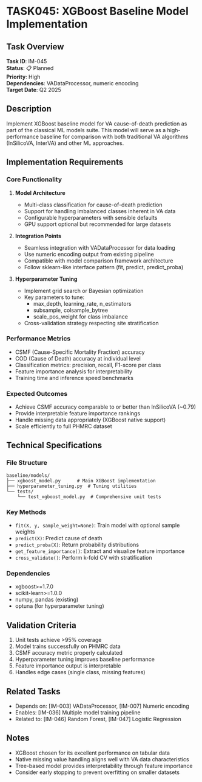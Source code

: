 # TASK045: XGBoost Baseline Model Implementation

## Task Overview
**Task ID**: IM-045  
**Status**: 📋 Planned  
**Priority**: High  
**Dependencies**: VADataProcessor, numeric encoding  
**Target Date**: Q2 2025  

## Description
Implement XGBoost baseline model for VA cause-of-death prediction as part of the classical ML models suite. This model will serve as a high-performance baseline for comparison with both traditional VA algorithms (InSilicoVA, InterVA) and other ML approaches.

## Implementation Requirements

### Core Functionality
1. **Model Architecture**
   - Multi-class classification for cause-of-death prediction
   - Support for handling imbalanced classes inherent in VA data
   - Configurable hyperparameters with sensible defaults
   - GPU support optional but recommended for large datasets

2. **Integration Points**
   - Seamless integration with VADataProcessor for data loading
   - Use numeric encoding output from existing pipeline
   - Compatible with model comparison framework architecture
   - Follow sklearn-like interface pattern (fit, predict, predict_proba)

3. **Hyperparameter Tuning**
   - Implement grid search or Bayesian optimization
   - Key parameters to tune:
     - max_depth, learning_rate, n_estimators
     - subsample, colsample_bytree
     - scale_pos_weight for class imbalance
   - Cross-validation strategy respecting site stratification

### Performance Metrics
- CSMF (Cause-Specific Mortality Fraction) accuracy
- COD (Cause of Death) accuracy at individual level
- Classification metrics: precision, recall, F1-score per class
- Feature importance analysis for interpretability
- Training time and inference speed benchmarks

### Expected Outcomes
- Achieve CSMF accuracy comparable to or better than InSilicoVA (~0.79)
- Provide interpretable feature importance rankings
- Handle missing data appropriately (XGBoost native support)
- Scale efficiently to full PHMRC dataset

## Technical Specifications

### File Structure
```
baseline/models/
├── xgboost_model.py      # Main XGBoost implementation
├── hyperparameter_tuning.py  # Tuning utilities
└── tests/
    └── test_xgboost_model.py  # Comprehensive unit tests
```

### Key Methods
- `fit(X, y, sample_weight=None)`: Train model with optional sample weights
- `predict(X)`: Predict cause of death
- `predict_proba(X)`: Return probability distributions
- `get_feature_importance()`: Extract and visualize feature importance
- `cross_validate()`: Perform k-fold CV with stratification

### Dependencies
- xgboost>=1.7.0
- scikit-learn>=1.0.0
- numpy, pandas (existing)
- optuna (for hyperparameter tuning)

## Validation Criteria
1. Unit tests achieve >95% coverage
2. Model trains successfully on PHMRC data
3. CSMF accuracy metric properly calculated
4. Hyperparameter tuning improves baseline performance
5. Feature importance output is interpretable
6. Handles edge cases (single class, missing features)

## Related Tasks
- Depends on: [IM-003] VADataProcessor, [IM-007] Numeric encoding
- Enables: [IM-036] Multiple model training pipeline
- Related to: [IM-046] Random Forest, [IM-047] Logistic Regression

## Notes
- XGBoost chosen for its excellent performance on tabular data
- Native missing value handling aligns well with VA data characteristics
- Tree-based model provides interpretability through feature importance
- Consider early stopping to prevent overfitting on smaller datasets
